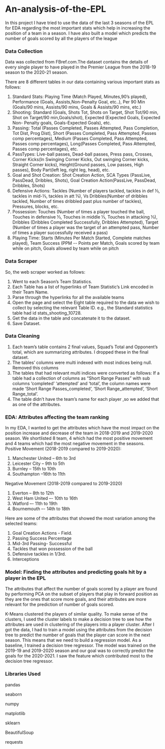 # An-analysis-of-the-EPL

In this project I have tried to use the data of the last 3 seasons of the EPL for EDA regarding the most important stats which help in increasing the position of a team in a season. I have also built a model which predicts the number of goals scored by all the players of the league

### Data Collection
Data was collected from FBref.com.The dataset contains the details of every single player to have played in the Premier League from the 2018-19 season to the 2020-21 season.

There are 8 different tables in our data containing various important stats as follows:
1. Standard Stats: Playing Time (Match Played, Minutes,90’s played), Performance (Goals, Assists,Non-Penalty Goal, etc..), Per 90 Min (Goals/90 mins, Assists/90 mins, Goals & Assists/90 mins,
etc.)
2. Shooting: Standard (Goals, Shots Tot, Shots on Target, Shot Tot/90 min, Shot on Target/90 min,Goals/shot), Expected (Expected Goals, Expected Non- Penalty goals, Goals-Expected Goals), etc.
3. Passing: Total (Passes Completed, Passes Attempted, Pass Completion, Tot Dist, Prog Dist), Short (Passes Completed, Pass Attempted, Passes comp percentages), Medium (Passes Completed, Pass 
Attempted, Passes comp percentages), Long(Passes Completed, Pass Attempted, Passes comp percentages), etc.
4. PassTypes: Live-ball passes, Dead-ball passes, Press pass, Crosses, Corner Kicks(In Swinging Corner Kicks, Out swinging Corner kicks, Straight Corner kicks), Height(Ground passes, Low passes, High passes), Body Part(left leg, right leg, head), etc.
5. Goal and Shot Creation: Shot Creation Action, SCA Types (PassLive, PassDead, Dribbles, Shots), Goal Creation Action(PassLive, PassDead, Dribbles, Shots)
6. Defensive Actions: Tackles (Number of players tackled, tackles in def ⅓, tackles in mid-⅓, tackles in att ⅓), Vs Dribbles(Number of dribbles tackled, Number of times dribbled past plus number of tackles), Pressures, blocks, etc.
7. Possession: Touches (Number of times a player touched the ball, Touches in defensive ⅓, Touches in middle ⅓, Touches in attacking ⅓), Dribbles (Dribbles Completed Successfully, Dribbles Attempted), Target (Number of times a player was the target of an attempted pass, Number of times a player successfully received a pass)
8. Playing Time: Starts (Minutes Per Match Started, Complete matches played), Team Success (PPM -- Points per Match, Goals scored by team while on pitch, Goals allowed by team while on pitch



### Data Scraper
So, the web scraper worked as follows:
1. Went to each Season’s Team Statistics.
2. Each Table has a list of hyperlinks of Team Statistic’s Link encoded in their Team Name.
3. Parse through the hyperlinks for all the available teams
4. Open the page and select the Eight table required to the data we wish to collect by selecting the relevant Table ID. e.g., the Standard statistics table had id stats_shooting_10728.
5. Get the data in the table and concatenate it to the dataset.
6. Save Dataset.

### Data Cleaning
1. Each team’s table contains 2 final values, Squad’s Total and Opponent’s total, which are summarizing attributes. I dropped these in the final dataset.
2. The tables’ columns were multi indexed with most indices being null. Removed this columns
3. The tables that had relevant multi indices were converted as follows: If a table had a collection of columns as “Short Range Passes” with sub columns ‘completed’ ‘attempted’ and ‘total’, the column names were made ‘Short Range Passes_completed’, ‘Short Range_attempted’, ‘Short Range_total’.
4. The table didn’t have the team’s name for each player ,so we added that as one of the attributes.


### EDA: Attributes affecting the team ranking
In my EDA, I wanted to get the attributes which have the most impact on the position increase and decrease of the team in 2018-2019 and 2019-2020 season. We shortlisted 8 team, 4 which had the most positive movement and 4 teams which had the most negative movement in the seasons.
Positive Movement (2018-2019 compared to 2019-2020):
1. Manchester United – 6th to 3rd
2. Leicester City – 9th to 5th
3. Burnley – 15th to 10th
4. Southampton –16th to 11th

Negative Movement (2018-2019 compared to 2019-2020)
1. Everton – 8th to 12th
2. West Ham United –- 10th to 16th
3. Watford –- 11th to 19th
4. Bournemouth –- 14th to 18th

Here are some of the attributes that showed the most variation among the selected teams:
1. Goal Creation Actions - Field.
2. Passing Success Percentage
3. Mid-3rd Passing- Successful
4. Tackles that won possession of the ball
5. Defensive tackles in 1/3rd.
6. Interceptions



### Model: Finding the attributes and predicting goals hit by a player in the EPL
The attributes that affect the number of goals scored by a player are found by performing PCA on the subset of players that play in forward position as they are the ones that score more goals, and their attributes are more relevant for the prediction of number of goals scored.

K-Means clustered the players of similar quality. To make sense of the clusters, I used the cluster labels to make a decision tree to see how the attributes are used in clustering of the players into a player cluster. After I got the data, I had to train a model using the attributes from the decision tree to predict the number of goals that the player can score in the next season. This means that we need to build a regression model. As a baseline, I trained a decision tree regressor. The model was trained on the 2019-19 and 2019-2020 season and our goal was to correctly predict the goals for the 2020-2021. I saw the feature which contributed most to the decision tree regressor.


### Libraries Used
pandas

seaborn

numpy

matplotlib

sklearn

BeautifulSoup

requests